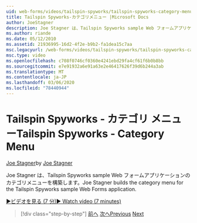```yaml
---
uid: web-forms/videos/tailspin-spyworks/tailspin-spyworks-category-menu
title: Tailspin Spyworks-カテゴリメニュー |Microsoft Docs
author: JoeStagner
description: Joe Stagner は、Tailspin Spyworks sample Web フォームアプリケーションのカテゴリメニューを構築します。
ms.author: riande
ms.date: 05/12/2010
ms.assetid: 21936995-16d2-4f2e-b9b2-fa1dea15c7aa
msc.legacyurl: /web-forms/videos/tailspin-spyworks/tailspin-spyworks-category-menu
msc.type: video
ms.openlocfilehash: c708f0746cf0360e4241ebd29fa4cf61f6b0b8bb
ms.sourcegitcommit: e7e91932a6e91a63e2e46417626f39d6b244a3ab
ms.translationtype: MT
ms.contentlocale: ja-JP
ms.lasthandoff: 03/06/2020
ms.locfileid: "78440944"
---
```

# <a name="tailspin-spyworks---category-menu"></a><span data-ttu-id="349e5-103">Tailspin Spyworks - カテゴリ メニュー</span><span class="sxs-lookup"><span data-stu-id="349e5-103">Tailspin Spyworks - Category Menu</span></span>

<span data-ttu-id="349e5-104">[Joe Stagner](https://github.com/JoeStagner)</span><span class="sxs-lookup"><span data-stu-id="349e5-104">by [Joe Stagner](https://github.com/JoeStagner)</span></span>

<span data-ttu-id="349e5-105">Joe Stagner は、Tailspin Spyworks sample Web フォームアプリケーションのカテゴリメニューを構築します。</span><span class="sxs-lookup"><span data-stu-id="349e5-105">Joe Stagner builds the category menu for the Tailspin Spyworks sample Web Forms application.</span></span>

[<span data-ttu-id="349e5-106">&#9654;ビデオを見る (7 分)</span><span class="sxs-lookup"><span data-stu-id="349e5-106">&#9654; Watch video (7 minutes)</span></span>](https://channel9.msdn.com/Blogs/ASP-NET-Site-Videos/tailspin-spyworks-category-menu)

> [!div class="step-by-step"]
> <span data-ttu-id="349e5-107">[前へ](tailspin-spyworks-directory-organization.md)
> [次へ](tailspin-spyworks-display-the-product-list.md)</span><span class="sxs-lookup"><span data-stu-id="349e5-107">[Previous](tailspin-spyworks-directory-organization.md)
[Next](tailspin-spyworks-display-the-product-list.md)</span></span>
